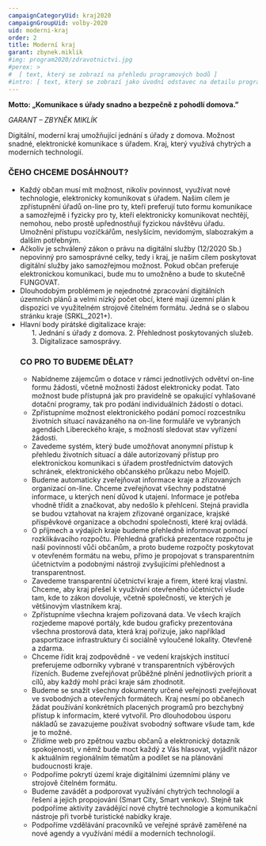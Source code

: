 ```yaml
---
campaignCategoryUid: kraj2020
campaignGroupUid: volby-2020
uid: moderni-kraj 
order: 2
title: Moderní kraj
garant: zbynek.miklik
#img: program2020/zdravotnictvi.jpg
#perex: >
#  [ text, který se zobrazí na přehledu programových bodů ]
#intro: [ text, který se zobrazí jako úvodní odstavec na detailu programového bodu ]
---
```

__Motto: „Komunikace s úřady snadno a bezpečně z pohodlí domova.”__

_GARANT – ZBYNĚK MIKLÍK_

Digitální, moderní kraj umožňující jednání s úřady z domova. Možnost snadné, elektronické komunikace s úřadem. Kraj, který využívá chytrých a moderních technologií.

### ČEHO CHCEME DOSÁHNOUT? 

- Každý občan musí mít možnost, nikoliv povinnost, využívat nové technologie, elektronicky komunikovat s úřadem. Našim cílem je zpřístupnění úřadů on-line pro ty, kteří preferují tuto formu komunikace a samozřejmě i fyzicky pro ty, kteří elektronicky komunikovat nechtějí, nemohou, nebo prostě upřednostňují fyzickou návštěvu úřadu. Umožnění přístupu vozíčkářům, neslyšícím, nevidomým, slabozrakým a dalším potřebným. 
- Ačkoliv je schválený zákon o právu na digitální služby (12/2020 Sb.) nepovinný pro samosprávné celky, tedy i kraj, je našim cílem poskytovat digitální služby jako samozřejmou možnost. Pokud občan preferuje elektronickou komunikaci, bude mu to umožněno a bude to skutečně FUNGOVAT.
- Dlouhodobým problémem je nejednotné zpracování digitálních územních plánů a velmi nízký počet obcí, které mají územní plán k dispozici ve využitelném strojově čitelném formátu. Jedná se o slabou stránku kraje (SRKL_2021+).
- Hlavní body pirátské digitalizace kraje:
  <ul>
  1. Jednání s úřady z domova.
  2. Přehlednost poskytovaných služeb.
  3. Digitalizace samosprávy.

### CO PRO TO BUDEME DĚLAT? 

- Nabídneme zájemcům o dotace v rámci jednotlivých odvětví on-line formu žádosti, včetně možnosti žádost elektronicky podat. Tato možnost bude přístupná jak pro pravidelně se opakující vyhlašované dotační programy, tak pro podání individuálních žádostí o dotaci. 
- Zpřístupníme možnost elektronického podání pomocí rozcestníku životních situací navázaného na on-line formuláře ve vybraných agendách Libereckého kraje, s možností sledovat stav vyřízení žádosti. 
- Zavedeme systém, který bude umožňovat anonymní přístup k přehledu životních situací a dále autorizovaný přístup pro elektronickou komunikaci s úřadem prostřednictvím datových schránek, eIektronického občanského průkazu nebo MojeID. 
- Budeme automaticky zveřejňovat informace kraje a zřizovaných organizací on-line. Chceme zveřejňovat všechny podstatné informace, u kterých není důvod k utajení. Informace je potřeba vhodně třídit a značkovat, aby nedošlo k přehlcení. Stejná pravidla se budou vztahovat na krajem zřizované organizace, krajské příspěvkové organizace a obchodní společnosti, které kraj ovládá. 
- O příjmech a výdajích kraje budeme přehledně informovat pomocí rozklikávacího rozpočtu. Přehledná grafická prezentace rozpočtu je naší povinností vůči občanům, a proto budeme rozpočty poskytovat v otevřeném formátu na webu, přímo je propojovat s transparentním účetnictvím a podobnými nástroji zvyšujícími přehlednost a transparentnost. 
- Zavedeme transparentní účetnictví kraje a firem, které kraj vlastní. Chceme, aby kraj přešel k využívání otevřeného účetnictví všude tam, kde to zákon dovoluje, včetně společností, ve kterých je většinovým vlastníkem kraj. 
- Zpřístupníme všechna krajem pořizovaná data. Ve všech krajích rozjedeme mapové portály, kde budou graficky prezentována všechna prostorová data, která kraj pořizuje, jako například pasportizace infrastruktury či sociálně vyloučené lokality. Otevřeně a zdarma. 
- Chceme řídit kraj zodpovědně - ve vedení krajských institucí preferujeme odborníky vybrané v transparentních výběrových řízeních. Budeme zveřejňovat průběžné plnění jednotlivých priorit a cílů, aby každý mohl práci kraje sám zhodnotit.
- Budeme se snažit všechny dokumenty určené veřejnosti zveřejňovat ve svobodných a otevřených formátech. Kraj nesmí po občanech žádat používání konkrétních placených programů pro bezchybný přístup k informacím, které vytvořil. Pro dlouhodobou úsporu nákladů se zavazujeme používat svobodný software všude tam, kde je to možné. 
- Zřídíme web pro zpětnou vazbu občanů a elektronický dotazník spokojenosti, v němž bude moct každý z Vás hlasovat, vyjádřit názor k aktuálním regionálním tématům a podílet se na plánování budoucnosti kraje. 
- Podpoříme pokrytí území kraje digitálními územními plány ve strojově čitelném formátu. 
- Budeme zavádět a podporovat využívání chytrých technologií a řešení a jejich propojování (Smart City, Smart venkov). Stejně tak podpoříme aktivity zavádějící nové chytré technologie a komunikační nástroje při tvorbě turistické nabídky kraje.
- Podpoříme vzdělávání pracovníků ve veřejné správě zaměřené na nové agendy a využívání médií a moderních technologií.